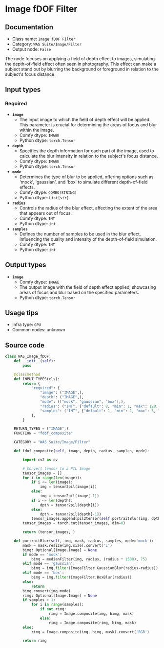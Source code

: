 # Image fDOF Filter
## Documentation
- Class name: `Image fDOF Filter`
- Category: `WAS Suite/Image/Filter`
- Output node: `False`

The node focuses on applying a field of depth effect to images, simulating the depth-of-field effect often seen in photography. This effect can make a subject stand out by blurring the background or foreground in relation to the subject's focus distance.
## Input types
### Required
- **`image`**
    - The input image to which the field of depth effect will be applied. This parameter is crucial for determining the areas of focus and blur within the image.
    - Comfy dtype: `IMAGE`
    - Python dtype: `torch.Tensor`
- **`depth`**
    - Specifies the depth information for each part of the image, used to calculate the blur intensity in relation to the subject's focus distance.
    - Comfy dtype: `IMAGE`
    - Python dtype: `torch.Tensor`
- **`mode`**
    - Determines the type of blur to be applied, offering options such as 'mock', 'gaussian', and 'box' to simulate different depth-of-field effects.
    - Comfy dtype: `COMBO[STRING]`
    - Python dtype: `List[str]`
- **`radius`**
    - Controls the radius of the blur effect, affecting the extent of the area that appears out of focus.
    - Comfy dtype: `INT`
    - Python dtype: `int`
- **`samples`**
    - Defines the number of samples to be used in the blur effect, influencing the quality and intensity of the depth-of-field simulation.
    - Comfy dtype: `INT`
    - Python dtype: `int`
## Output types
- **`image`**
    - Comfy dtype: `IMAGE`
    - The output image with the field of depth effect applied, showcasing areas of focus and blur based on the specified parameters.
    - Python dtype: `torch.Tensor`
## Usage tips
- Infra type: `GPU`
- Common nodes: unknown


## Source code
```python
class WAS_Image_fDOF:
    def __init__(self):
        pass

    @classmethod
    def INPUT_TYPES(cls):
        return {
            "required": {
                "image": ("IMAGE",),
                "depth": ("IMAGE",),
                "mode": (["mock", "gaussian", "box"],),
                "radius": ("INT", {"default": 8, "min": 1, "max": 128, "step": 1}),
                "samples": ("INT", {"default": 1, "min": 1, "max": 3, "step": 1}),
            },
        }

    RETURN_TYPES = ("IMAGE",)
    FUNCTION = "fdof_composite"

    CATEGORY = "WAS Suite/Image/Filter"

    def fdof_composite(self, image, depth, radius, samples, mode):

        import cv2 as cv

        # Convert tensor to a PIL Image
        tensor_images = []
        for i in range(len(image)):
            if i <= len(image):
                img = tensor2pil(image[i])
            else:
                img = tensor2pil(image[-1])
            if i <= len(depth):
                dpth = tensor2pil(depth[i])
            else:
                dpth = tensor2pil(depth[-1])
            tensor_images.append(pil2tensor(self.portraitBlur(img, dpth, radius, samples, mode)))
        tensor_images = torch.cat(tensor_images, dim=0)

        return (tensor_images, )

    def portraitBlur(self, img, mask, radius, samples, mode='mock'):
        mask = mask.resize(img.size).convert('L')
        bimg: Optional[Image.Image] = None
        if mode == 'mock':
            bimg = medianFilter(img, radius, (radius * 1500), 75)
        elif mode == 'gaussian':
            bimg = img.filter(ImageFilter.GaussianBlur(radius=radius))
        elif mode == 'box':
            bimg = img.filter(ImageFilter.BoxBlur(radius))
        else:
            return
        bimg.convert(img.mode)
        rimg: Optional[Image.Image] = None
        if samples > 1:
            for i in range(samples):
                if not rimg:
                    rimg = Image.composite(img, bimg, mask)
                else:
                    rimg = Image.composite(rimg, bimg, mask)
        else:
            rimg = Image.composite(img, bimg, mask).convert('RGB')

        return rimg

```
